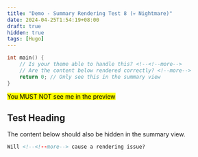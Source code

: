 ```yaml
---
title: "Demo - Summary Rendering Test 8 (💀 Nightmare)"
date: 2024-04-25T1:54:19+08:00
draft: true
hidden: true
tags: [Hugo]
---
```

<!--<!--more-->
```c {linenos=table}
int main() {
    // Is your theme able to handle this? <!--<!--more-->
    // Are the content below rendered correctly? <!--more-->
    return 0; // Only see this in the summary view
}
```

<!--<!--more-->

<mark>You MUST NOT see me in the preview</mark>

## Test Heading

The content below should also be hidden in the summary view.

<!--more-->

```html
Will <!--<!--more--> cause a rendering issue?
```

